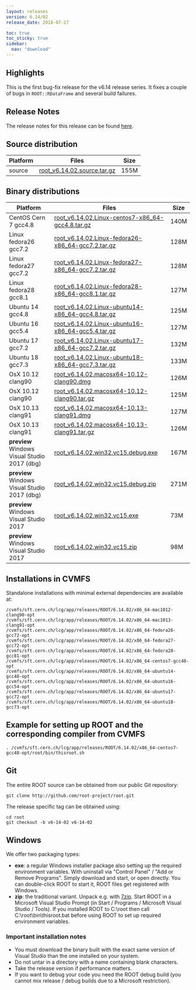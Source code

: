 ```yaml
---
layout: releases
version: 6.14/02
release_date: 2018-07-27

toc: true
toc_sticky: true
sidebar:
  nav: "download"
---
```


## Highlights
This is the first bug-fix release for the v6.14 release series. It fixes a couple of bugs in `ROOT::RDataFrame` and several build failures.

## Release Notes
The release notes for this release can be found [here](https://root.cern.ch/doc/v614/release-notes.html#release-6.1402).

## Source distribution
| Platform       | Files | Size |
|-----------|-------|-----|
| source | [root_v6.14.02.source.tar.gz](https://root.cern.ch/download/root_v6.14.02.source.tar.gz) | 155M |


## Binary distributions
| Platform       | Files | Size |
|-----------|-------|-----|
| CentOS Cern 7 gcc4.8 | [root_v6.14.02.Linux-centos7-x86_64-gcc4.8.tar.gz](https://root.cern.ch/download/root_v6.14.02.Linux-centos7-x86_64-gcc4.8.tar.gz) | 140M |
| Linux fedora26 gcc7.2 | [root_v6.14.02.Linux-fedora26-x86_64-gcc7.2.tar.gz](https://root.cern.ch/download/root_v6.14.02.Linux-fedora26-x86_64-gcc7.2.tar.gz) | 128M |
| Linux fedora27 gcc7.2 | [root_v6.14.02.Linux-fedora27-x86_64-gcc7.2.tar.gz](https://root.cern.ch/download/root_v6.14.02.Linux-fedora27-x86_64-gcc7.2.tar.gz) | 128M |
| Linux fedora28 gcc8.1 | [root_v6.14.02.Linux-fedora28-x86_64-gcc8.1.tar.gz](https://root.cern.ch/download/root_v6.14.02.Linux-fedora28-x86_64-gcc8.1.tar.gz) | 127M |
| Ubuntu 14 gcc4.8 | [root_v6.14.02.Linux-ubuntu14-x86_64-gcc4.8.tar.gz](https://root.cern.ch/download/root_v6.14.02.Linux-ubuntu14-x86_64-gcc4.8.tar.gz) | 125M |
| Ubuntu 16 gcc5.4 | [root_v6.14.02.Linux-ubuntu16-x86_64-gcc5.4.tar.gz](https://root.cern.ch/download/root_v6.14.02.Linux-ubuntu16-x86_64-gcc5.4.tar.gz) | 127M |
| Ubuntu 17 gcc7.2 | [root_v6.14.02.Linux-ubuntu17-x86_64-gcc7.2.tar.gz](https://root.cern.ch/download/root_v6.14.02.Linux-ubuntu17-x86_64-gcc7.2.tar.gz) | 132M |
| Ubuntu 18 gcc7.3 | [root_v6.14.02.Linux-ubuntu18-x86_64-gcc7.3.tar.gz](https://root.cern.ch/download/root_v6.14.02.Linux-ubuntu18-x86_64-gcc7.3.tar.gz) | 133M |
| OsX 10.12 clang90 | [root_v6.14.02.macosx64-10.12-clang90.dmg](https://root.cern.ch/download/root_v6.14.02.macosx64-10.12-clang90.dmg) | 126M |
| OsX 10.12 clang90 | [root_v6.14.02.macosx64-10.12-clang90.tar.gz](https://root.cern.ch/download/root_v6.14.02.macosx64-10.12-clang90.tar.gz) | 125M |
| OsX 10.13 clang91 | [root_v6.14.02.macosx64-10.13-clang91.dmg](https://root.cern.ch/download/root_v6.14.02.macosx64-10.13-clang91.dmg) | 127M |
| OsX 10.13 clang91 | [root_v6.14.02.macosx64-10.13-clang91.tar.gz](https://root.cern.ch/download/root_v6.14.02.macosx64-10.13-clang91.tar.gz) | 126M |
| **preview** Windows Visual Studio 2017 (dbg) | [root_v6.14.02.win32.vc15.debug.exe](https://root.cern.ch/download/root_v6.14.02.win32.vc15.debug.exe) | 167M |
| **preview** Windows Visual Studio 2017 (dbg) | [root_v6.14.02.win32.vc15.debug.zip](https://root.cern.ch/download/root_v6.14.02.win32.vc15.debug.zip) | 271M |
| **preview** Windows Visual Studio 2017 | [root_v6.14.02.win32.vc15.exe](https://root.cern.ch/download/root_v6.14.02.win32.vc15.exe) |  73M |
| **preview** Windows Visual Studio 2017 | [root_v6.14.02.win32.vc15.zip](https://root.cern.ch/download/root_v6.14.02.win32.vc15.zip) |  98M |



## Installations in CVMFS
Standalone installations with minimal external dependencies are available at:
~~~
/cvmfs/sft.cern.ch/lcg/app/releases/ROOT/6.14.02/x86_64-mac1012-clang90-opt
/cvmfs/sft.cern.ch/lcg/app/releases/ROOT/6.14.02/x86_64-mac1013-clang91-opt
/cvmfs/sft.cern.ch/lcg/app/releases/ROOT/6.14.02/x86_64-fedora26-gcc72-opt
/cvmfs/sft.cern.ch/lcg/app/releases/ROOT/6.14.02/x86_64-fedora27-gcc72-opt
/cvmfs/sft.cern.ch/lcg/app/releases/ROOT/6.14.02/x86_64-fedora28-gcc81-opt
/cvmfs/sft.cern.ch/lcg/app/releases/ROOT/6.14.02/x86_64-centos7-gcc48-opt
/cvmfs/sft.cern.ch/lcg/app/releases/ROOT/6.14.02/x86_64-ubuntu14-gcc48-opt
/cvmfs/sft.cern.ch/lcg/app/releases/ROOT/6.14.02/x86_64-ubuntu16-gcc54-opt
/cvmfs/sft.cern.ch/lcg/app/releases/ROOT/6.14.02/x86_64-ubuntu17-gcc72-opt
/cvmfs/sft.cern.ch/lcg/app/releases/ROOT/6.14.02/x86_64-ubuntu18-gcc73-opt
~~~


## Example for setting up ROOT and the corresponding compiler from CVMFS
~~~
. /cvmfs/sft.cern.ch/lcg/app/releases/ROOT/6.14.02/x86_64-centos7-gcc48-opt/root/bin/thisroot.sh
~~~

## Git
The entire ROOT source can be obtained from our public Git repository:

~~~
git clone http://github.com/root-project/root.git
~~~
The release specific tag can be obtained using:
~~~
cd root
git checkout -b v6-14-02 v6-14-02
~~~


## Windows
We offer two packaging types:

 * **exe**: a regular Windows installer package also setting up the required environment variables. With uninstall via "Control Panel" / "Add or Remove Programs". Simply download and start, or open directly. You can double-click ROOT to start it, ROOT files get registered with Windows.
 * **zip**: the traditional variant. Unpack e.g. with [7zip](http://www.7-zip.org). Start ROOT in a Microsoft Visual Studio Prompt (in Start / Programs / Microsoft Visual Studio / Tools). If you installed ROOT to C:\root then call C:\root\bin\thisroot.bat before using ROOT to set up required environment variables.

### Important installation notes
 * You must download the binary built with the exact same version of Visual Studio than the one installed on your system.
 * Do not untar in a directory with a name containing blank characters.
 * Take the release version if performance matters.
 * If you want to debug your code you need the ROOT debug build (you cannot mix release / debug builds due to a Microsoft restriction).


